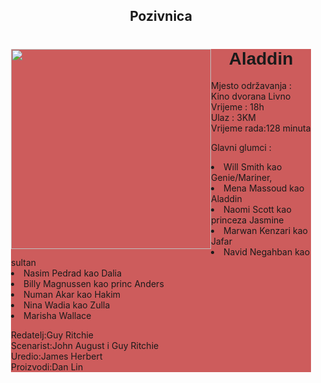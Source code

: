 <!DOCTYPE html>
<html lang="en">
<head>
    <meta charset="UTF-8">
    <meta name="viewport" content="width=device-width, initial-scale=1.0">
    <meta http-equiv="X-UA-Compatible" content="ie=edge">
    <title>Pozivnica</title>
<style>
    body{
        width:50%;
    }
    .tekst{
        font-family: Cambria, Cochin, Georgia, Times, 'Times New Roman', serif;
    }
    #slika{
        float: left;
    }
    h1{
        font-family: Arial, Helvetica, sans-serif;
        text-align:center;
    }
    .sve{
        background-color:indianred;
    }   
    h2{
        text-align:center;
    }
</style>
</head>
<body>
    <h2>Pozivnica</h2>
    <div class="sve">
    <img id="slika"src="https://images-na.ssl-images-amazon.com/images/I/81zddMLIeaL._SL1371_.jpg" width="320" >
    <p class="tekst">
        <h1>Aladdin</h1>
        Mjesto održavanja : Kino dvorana Livno<br>
        Vrijeme : 18h<br>
        Ulaz : 3KM<br>
        Vrijeme rada:128 minuta
</p>
      <p>  
      Glavni glumci :
            <li>Will Smith kao Genie/Mariner,</li>
           <li>Mena Massoud kao Aladdin</li>
           <li>Naomi Scott kao princeza Jasmine</li>
           <li>Marwan Kenzari kao Jafar</li>
           <li>Navid Negahban kao sultan</li>
           <li>Nasim Pedrad kao Dalia</li>
           <li>Billy Magnussen kao princ Anders</li>
           <li>Numan Akar kao Hakim</li>
           <li>Nina Wadia kao Zulla</li>
           <li>Marisha Wallace</li>
          </p>
         <p>Redatelj:Guy Ritchie<br>
         Scenarist:John August i Guy Ritchie<br>
         Uredio:James Herbert<br>
         Proizvodi:Dan Lin<br>
         </p>
    </div>
</body>
</html>
